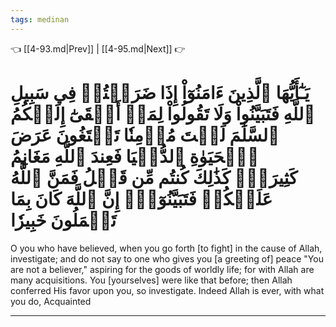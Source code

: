 ```yaml
---
tags: medinan
---
```


👈 [[4-93.md|Prev]] | [[4-95.md|Next]] 👉

# يَـٰٓأَيُّهَا ٱلَّذِينَ ءَامَنُوٓاْ إِذَا ضَرَبۡتُمۡ فِي سَبِيلِ ٱللَّهِ فَتَبَيَّنُواْ وَلَا تَقُولُواْ لِمَنۡ أَلۡقَىٰٓ إِلَيۡكُمُ ٱلسَّلَٰمَ لَسۡتَ مُؤۡمِنٗا تَبۡتَغُونَ عَرَضَ ٱلۡحَيَوٰةِ ٱلدُّنۡيَا فَعِندَ ٱللَّهِ مَغَانِمُ كَثِيرَةٞۚ كَذَٰلِكَ كُنتُم مِّن قَبۡلُ فَمَنَّ ٱللَّهُ عَلَيۡكُمۡ فَتَبَيَّنُوٓاْۚ إِنَّ ٱللَّهَ كَانَ بِمَا تَعۡمَلُونَ خَبِيرٗا

O you who have believed, when you go forth [to fight] in the cause of Allah, investigate; and do not say to one who gives you [a greeting of] peace "You are not a believer," aspiring for the goods of worldly life; for with Allah are many acquisitions. You [yourselves] were like that before; then Allah conferred His favor upon you, so investigate. Indeed Allah is ever, with what you do, Acquainted

---

